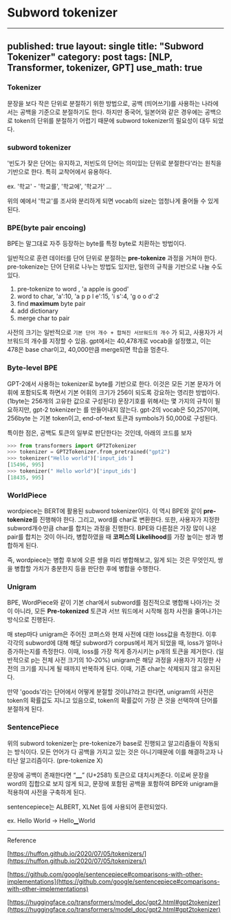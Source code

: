 # Subword tokenizer
---
published: true
layout: single
title: "Subword Tokenizer"
category: post
tags: [NLP, Transformer, tokenizer, GPT]
use_math: true
---

### Tokenizer

문장을 보다 작은 단위로 분절하기 위한 방법으로, 공백 (띄어쓰기)를 사용하는 나라에서는 공백을 기준으로 분절하기도 한다. 하지만 중국어, 일본어와 같은 경우에는 공백으로 token의 단위를 분절하기 어렵기 때문에 subword tokenizer의 필요성이 대두 되었다.

### subword tokenizer

'빈도가 잦은 단어는 유지하고, 저빈도의 단어는 의미있는 단위로 분절한다'라는 원칙을 기반으로 한다. 특히 교착어에서 유용하다. 

ex. '학교' - '학교를', '학교에', '학교가' ...

위의 예에서 '학교'를 조사와 분리하게 되면 vocab의 size는 엄청나게 줄어들 수 있게 된다.

### BPE(byte pair encoing)

BPE는 말그대로 자주 등장하는 byte를 특정 byte로 치환하는 방법이다. 

일반적으로 훈련 데이터를 단어 단위로 분절하는 **pre-tokenize** 과정을 거쳐야 한다. pre-tokenize는 단어 단위로 나누는 방법도 있지만, 일련의 규칙을 기반으로 나눌 수도 있다.

1. pre-tokenize to word , 'a apple is good'
2. word to char, 'a':10, 'a p p l e':15, 'i s':4, 'g o o d':2
3. find **maximum** byte pair
4. add dictionary
5. merge char to pair

사전의 크기는 일반적으로 `기본 단어 개수 + 합쳐진 서브워드의 개수` 가 되고, 사용자가 서브워드의 개수를 지정할 수 있음. gpt에서는 40,478개로 vocab을 설정했고, 이는 478은 base char이고, 40,000만큼 merge되면 학습을 멈춘다.

### Byte-level BPE

GPT-2에서 사용하는 tokenizer로 byte를 기반으로 한다. 이것은 모든 기본 문자가 어휘에 포함되도록 하면서 기본 어휘의 크기가 256이 되도록 강요하는 영리한 방법이다. (1byte는 256개의 고유한 값으로 구성된다)  문장기호를 위해서는 몇 가지의 규칙이 필요하지만, gpt-2 tokenizer는 <unk> 를 만들어내지 않는다. gpt-2의 vocab은 50,257이며, 256byte 는 기본 token이고, end-of-text 토큰과 symbols가 50,000로 구성된다. 

특이한 점은, 공백도 토큰의 일부로 판단한다는 것인데, 아래의 코드를 보자

```python
>>> from transformers import GPT2Tokenizer
>>> tokenizer = GPT2Tokenizer.from_pretrained("gpt2")
>>> tokenizer("Hello world")['input_ids']
[15496, 995]
>>> tokenizer(" Hello world")['input_ids']
[18435, 995]
```

### WorldPiece

wordpiece는 BERT에 활용된 subword tokenizer이다. 이 역시 BPE와 같이 **pre-tokenize**를 진행해야 한다. 그리고, word를 char로 변환한다.  또한, 사용자가 지정한 subword개수만큼 char를 합치는 과정을 진행한다.  BPE와 다른점은 가장 많이 나온 pair를 합치는 것이 아니라, 병합하였을 때 **코퍼스의 Likelihood**를 가장 높이는 쌍과 병합하게 된다.

즉, wordpiece는 병합 후보에 오른 쌍을 미리 병합해보고, 잃게 되는 것은 무엇인지, 쌍을 병합할 가치가 충분한지 등을 판단한 후에 병합을 수행한다.

### Unigram

BPE, WordPiece와 같이 기본 char에서 subword를 점진적으로 병합해 나아가는 것이 아니라, 모든 **Pre-tokenized** 토큰과 서브 워드에서 시작해 점차 사전을 줄여나가는 방식으로 진행된다.

매 step마다 unigram은 주어진 코퍼스와 현재 사전에 대한 loss값을 측정한다. 이후 각각의 subword에 대해 해당 subword가 corpus에서 제거 되었을 때, loss가 얼마나 증가하는지를 측정한다. 이때, loss를 가장 적게 증가시키는 p개의 토큰을 제거한다. (일반적으로 p는 전체 사전 크기의 10-20%) unigram은 해당 과정을 사용자가 지정한 사전의 크기를 지니게 될 때까지 반복하게 된다. 이때, 기존 char는 삭제되지 않고 유지된다. 

만약 'goods'라는 단어에서 어떻게 분절할 것이냐?라고 한다면, unigram의 사전은 token의 확률값도 지니고 있음으로, token의 확률값이 가장 큰 것을 선택하여 단어를 분절하게 된다.

### SentencePiece

위의 subword tokenizer는 pre-tokenize가 base로 진행되고 알고리즘들이 작동되는 방식이다. 모든 언어가 다 공백을 가지고 있는 것은 아니기때문에 이를 해결하고자 나타난 알고리즘이다. (pre-tokenize X)

문장에 공백이 존재한다면 “▁” (U+2581) 토큰으로 대치시켜준다. 이로써 문장을 word의 집합으로 보지 않게 되고, 문장에 포함된 공백을 포함하여 BPE와 unigram을 적용하여 사전을 구축하게 된다.

sentencepiece는 ALBERT, XLNet 등에 사용되어 훈련되었다.

ex. Hello World → Hello▁World

---

Reference

[https://huffon.github.io/2020/07/05/tokenizers/](https://huffon.github.io/2020/07/05/tokenizers/)

[https://github.com/google/sentencepiece#comparisons-with-other-implementations](https://github.com/google/sentencepiece#comparisons-with-other-implementations)

[https://huggingface.co/transformers/model_doc/gpt2.html#gpt2tokenizer](https://huggingface.co/transformers/model_doc/gpt2.html#gpt2tokenizer)

